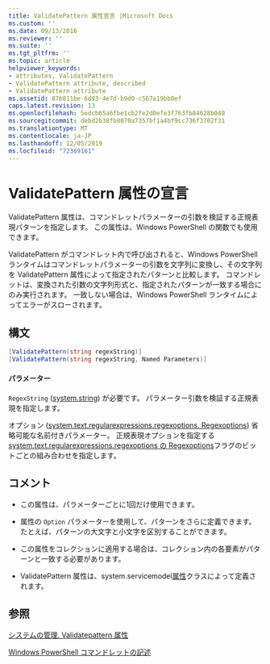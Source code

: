 ```yaml
---
title: ValidatePattern 属性宣言 |Microsoft Docs
ms.custom: ''
ms.date: 09/13/2016
ms.reviewer: ''
ms.suite: ''
ms.tgt_pltfrm: ''
ms.topic: article
helpviewer_keywords:
- attributes, ValidatePattern
- ValidatePattern attribute, described
- ValidatePattern attribute
ms.assetid: 87b811be-6d93-4e7d-b9d0-c567a19bb0ef
caps.latest.revision: 13
ms.openlocfilehash: 5edcb65a6fbe1cb2fe2d0efe3f763fb84628b049
ms.sourcegitcommit: debd2b38fb8070a7357bf1a4bf9cc736f3702f31
ms.translationtype: MT
ms.contentlocale: ja-JP
ms.lasthandoff: 12/05/2019
ms.locfileid: "72369161"
---
```

# <a name="validatepattern-attribute-declaration"></a>ValidatePattern 属性の宣言

ValidatePattern 属性は、コマンドレットパラメーターの引数を検証する正規表現パターンを指定します。 この属性は、Windows PowerShell の関数でも使用できます。

ValidatePattern がコマンドレット内で呼び出されると、Windows PowerShell ランタイムはコマンドレットパラメーターの引数を文字列に変換し、その文字列を ValidatePattern 属性によって指定されたパターンと比較します。 コマンドレットは、変換された引数の文字列形式と、指定されたパターンが一致する場合にのみ実行されます。 一致しない場合は、Windows PowerShell ランタイムによってエラーがスローされます。

## <a name="syntax"></a>構文

```csharp
[ValidatePattern(string regexString)]
[ValidatePattern(string regexString, Named Parameters)]
```

#### <a name="parameters"></a>パラメーター

`RegexString` ([system.string](/dotnet/api/System.String)) が必要です。 パラメーター引数を検証する正規表現を指定します。

オプション ([system.text.regularexpressions.regexoptions. Regexoptions](/dotnet/api/System.Text.RegularExpressions.RegexOptions)) 省略可能な名前付きパラメーター。 正規表現オプションを指定する[system.text.regularexpressions.regexoptions の Regexoptions](/dotnet/api/System.Text.RegularExpressions.RegexOptions)フラグのビットごとの組み合わせを指定します。

## <a name="remarks"></a>コメント

- この属性は、パラメーターごとに1回だけ使用できます。

- 属性の `Option` パラメーターを使用して、パターンをさらに定義できます。 たとえば、パターンの大文字と小文字を区別することができます。

- この属性をコレクションに適用する場合は、コレクション内の各要素がパターンと一致する必要があります。

- ValidatePattern 属性は、system.servicemodel[属性](/dotnet/api/System.Management.Automation.ValidatePatternAttribute)クラスによって定義されます。

## <a name="see-also"></a>参照

[システムの管理. Validatepattern 属性](/dotnet/api/System.Management.Automation.ValidatePatternAttribute)

[Windows PowerShell コマンドレットの記述](./writing-a-windows-powershell-cmdlet.md)
